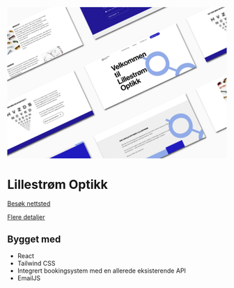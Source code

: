 <img width="1510" alt="lillestrom" src="/public/identity/lillestromWeb2.jpg">

# Lillestrøm Optikk

[Besøk nettsted](https://www.lillestromoptikk.no)

[Flere detaljer](https://www.mathildeelinor.no/lillestrom-optikk)

## Bygget med

- React
- Tailwind CSS
- Integrert bookingsystem med en allerede eksisterende API
- EmailJS
